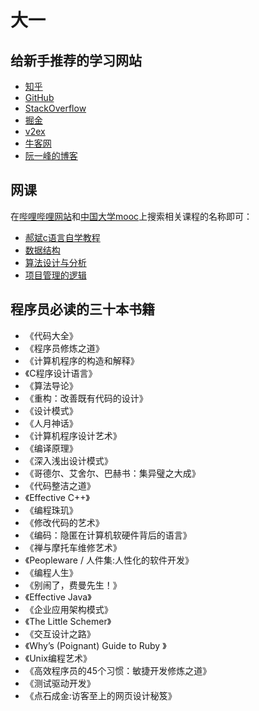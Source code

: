 # 大一

## 给新手推荐的学习网站
- [知乎](https://www.zhihu.com)
- [GitHub](https://www.zhihu.com/topic/19566035/top-answers)
- [StackOverflow](https://www.zhihu.com/topic/19558054/top-answers)
- [掘金](https://juejin.im/timeline)
- [v2ex](https://www.v2ex.com/)
- [牛客网](https://www.nowcoder.com/)
- [阮一峰的博客](http://www.ruanyifeng.com/blog/archives.html)

## 网课
在[哔哩哔哩网站](https://www.bilibili.com)和[中国大学mooc](https://www.icourse163.org/)上搜索相关课程的名称即可：
- [郝斌c语言自学教程](https://www.bilibili.com/video/BV1os411h77o)
- [数据结构](https://search.bilibili.com/all?keyword=%E6%95%B0%E6%8D%AE%E7%BB%93%E6%9E%84)
- [算法设计与分析](https://www.icourse163.org/search.htm?search=%E7%AE%97%E6%B3%95%E8%AE%BE%E8%AE%A1%E4%B8%8E%E5%88%86%E6%9E%90#/)
- [项目管理的逻辑](https://www.bilibili.com/video/av58450290)

## 程序员必读的三十本书籍
- 《代码大全》
- 《程序员修炼之道》
- 《计算机程序的构造和解释》
- 《C程序设计语言》
- 《算法导论》
- 《重构：改善既有代码的设计》
- 《设计模式》
- 《人月神话》
- 《计算机程序设计艺术》
- 《编译原理》
- 《深入浅出设计模式》
- 《哥德尔、艾舍尔、巴赫书：集异璧之大成》
- 《代码整洁之道》
- 《Effective C++》
- 《编程珠玑》
- 《修改代码的艺术》
- 《编码：隐匿在计算机软硬件背后的语言》
- 《禅与摩托车维修艺术》
- 《Peopleware / 人件集:人性化的软件开发》
- 《编程人生》
- 《别闹了，费曼先生！》
- 《Effective Java》
- 《企业应用架构模式》
- 《The Little Schemer》
- 《交互设计之路》
- 《Why’s (Poignant) Guide to Ruby 》
- 《Unix编程艺术》
- 《高效程序员的45个习惯：敏捷开发修炼之道》
- 《测试驱动开发》
- 《点石成金:访客至上的网页设计秘笈》
